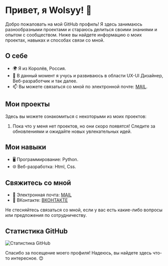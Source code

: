 # Привет, я Wolsyy! 👋

Добро пожаловать на мой GitHub профиль! Я здесь занимаюсь разнообразными проектами и стараюсь делиться своими знаниями и опытом с сообществом. Ниже вы найдете информацию о моих проектах, навыках и способах связи со мной.

## О себе

- 🌍 Я из Королёв, Россия.
- 🌱 В данный момент я учусь и развиваюсь в области UX-UI Дизайнер, Веб-разработчик и так далее.
- 📫 Вы можете связаться со мной по электронной почте: [MAIL](vzemlak06@mail.ru).

## Мои проекты

Здесь вы можете ознакомиться с некоторыми из моих проектов:

1. Пока что у меня нет проектов, но они скоро появятся! Следите за обновлениями и ожидайте новых увлекательных идей.

## Мои навыки

- 🖥️ Программирование: Python.
- 🌐 Веб-разработка: Html, Css.


## Свяжитесь со мной

- 📧 Электронная почта: [MAIL](vzemlak06@mail.ru)
- 💬 ВКонтакте: [ВКОНТАКТЕ](https://vk.com/crhlkj)


Не стесняйтесь связаться со мной, если у вас есть какие-либо вопросы или предложения по сотрудничеству.

## Статистика GitHub

![Статистика GitHub](https://github-readme-stats.vercel.app/api?username=Wolsyy&show_icons=true)

Спасибо за посещение моего профиля! Надеюсь, вы найдете здесь что-то интересное. 😊
